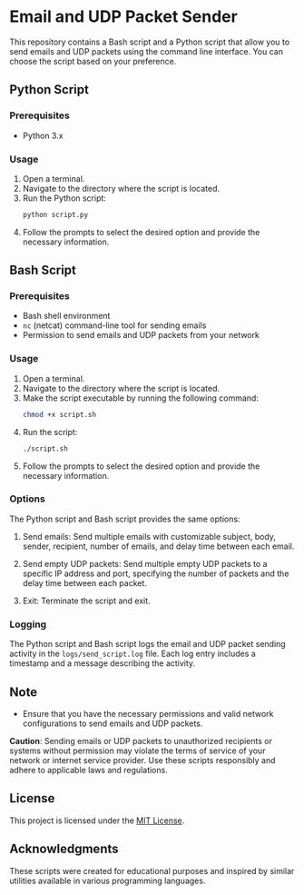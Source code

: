 # Email and UDP Packet Sender

This repository contains a Bash script and a Python script that allow you to send emails and UDP packets using the command line interface. You can choose the script based on your preference.

## Python Script

### Prerequisites
- Python 3.x

### Usage
1. Open a terminal.
2. Navigate to the directory where the script is located.
3. Run the Python script:
    ```bash
    python script.py
    ```
4. Follow the prompts to select the desired option and provide the necessary information.

## Bash Script

### Prerequisites
- Bash shell environment
- `nc` (netcat) command-line tool for sending emails
- Permission to send emails and UDP packets from your network

### Usage
1. Open a terminal.
2. Navigate to the directory where the script is located.
3. Make the script executable by running the following command:
    ```bash
    chmod +x script.sh
    ```
4. Run the script:
    ```bash
    ./script.sh
    ```
5. Follow the prompts to select the desired option and provide the necessary information.

### Options
The Python script and Bash script provides the same options:

1. Send emails: Send multiple emails with customizable subject, body, sender, recipient, number of emails, and delay time between each email.

2. Send empty UDP packets: Send multiple empty UDP packets to a specific IP address and port, specifying the number of packets and the delay time between each packet.

0. Exit: Terminate the script and exit.

### Logging
The Python script and Bash script logs the email and UDP packet sending activity in the `logs/send_script.log` file. Each log entry includes a timestamp and a message describing the activity.

## Note
- Ensure that you have the necessary permissions and valid network configurations to send emails and UDP packets.

**Caution**: Sending emails or UDP packets to unauthorized recipients or systems without permission may violate the terms of service of your network or internet service provider. Use these scripts responsibly and adhere to applicable laws and regulations.

## License
This project is licensed under the [MIT License](LICENSE).

## Acknowledgments
These scripts were created for educational purposes and inspired by similar utilities available in various programming languages.

